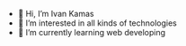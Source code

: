 - 👋 Hi, I’m Ivan Kamas
- 👀 I’m interested in all kinds of technologies
- 🌱 I’m currently learning web developing


<!---
kamasivo/kamasivo is a ✨ special ✨ repository because its `README.md` (this file) appears on your GitHub profile.
You can click the Preview link to take a look at your changes.
--->
